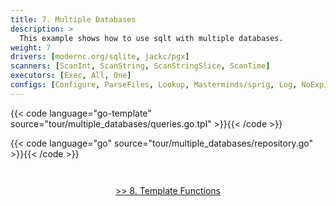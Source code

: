 ```yaml
---
title: 7. Multiple Databases
description: >
  This example shows how to use sqlt with multiple databases.
weight: 7
drivers: [modernc.org/sqlite, jackc/pgx]
scanners: [ScanInt, ScanString, ScanStringSlice, ScanTime]
executors: [Exec, All, One]
configs: [Configure, ParseFiles, Lookup, Masterminds/sprig, Log, NoExpirationCache, Postgres, Sqlite]
---
```


{{< code language="go-template" source="tour/multiple_databases/queries.go.tpl" >}}{{< /code >}}

{{< code language="go" source="tour/multiple_databases/repository.go" >}}{{< /code >}}

<div style="padding-top: 2em; text-align: center"><a href="/tour/8_template_functions/">>> 8. Template Functions</a></div>
